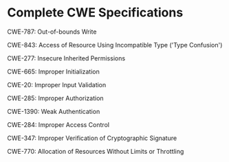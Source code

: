 

# Complete CWE Specifications

CWE-787: Out-of-bounds Write

CWE-843: Access of Resource Using Incompatible Type ('Type Confusion')

CWE-277: Insecure Inherited Permissions

CWE-665: Improper Initialization

CWE-20: Improper Input Validation

CWE-285: Improper Authorization

CWE-1390: Weak Authentication

CWE-284: Improper Access Control

CWE-347: Improper Verification of Cryptographic Signature

CWE-770: Allocation of Resources Without Limits or Throttling